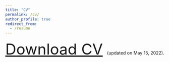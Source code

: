 ```yaml
---
title: "CV"
permalink: /cv/
author_profile: true
redirect_from:
  - /resume
---
```

<font size="10"> [Download CV](https://github.com/inhohong/inhohong.github.io/raw/master/images/CV_Inho_Hong.pdf) </font>
(updated on May 15, 2022).


<!---## <span style="color:blue"> **[Download CV](https://github.com/inhohong/inhohong.github.io/raw/master/files/CV_ihong_web.pdf)** </span>-->

<!---## <embed src="https://inhohong.github.io/files/CV_Inho_Hong.pdf" type="application/pdf" width="600px" height="500px" /> -->
